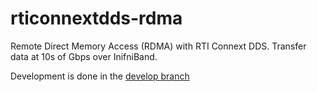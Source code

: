 # rticonnextdds-rdma
Remote Direct Memory Access (RDMA) with RTI Connext DDS. Transfer data at 10s of Gbps over InifniBand.

Development is done in the [develop branch](https://github.com/rticommunity/rticonnextdds-rdma/tree/develop)
